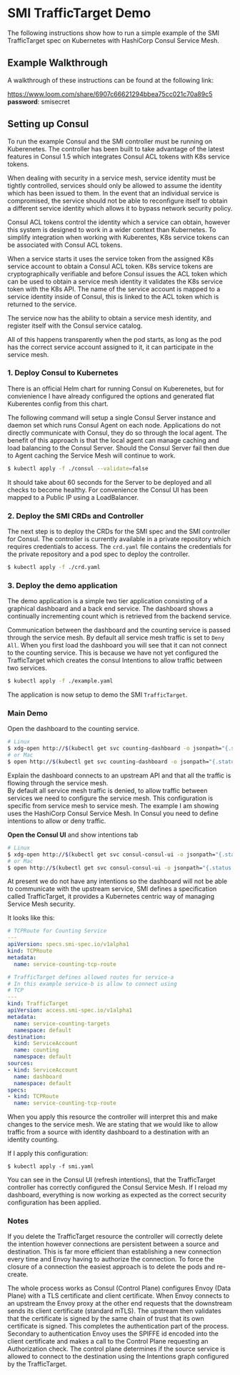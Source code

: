 # SMI TrafficTarget Demo
The following instructions show how to run a simple example of the SMI TrafficTarget
spec on Kubernetes with HashiCorp Consul Service Mesh.

## Example Walkthrough
A walkthrough of these instructions can be found at the following link:

https://www.loom.com/share/6907c66621294bbea75cc021c70a89c5
**password**: smisecret

## Setting up Consul
To run the example Consul and the SMI controller must be running on Kuberenetes.
The controller has been built to take advantage of the latest features in
Consul 1.5 which integrates Consul ACL tokens with K8s service tokens.

When dealing with security in a service mesh, service identity must be tightly 
controlled, services should only be allowed to assume the identity which has been
issued to them. In the event that an individual service is compromised, the service should
not be able to reconfigure itself to obtain a different service identity which allows
it to bypass network security policy. 

Consul ACL tokens control the identity which a service can obtain, however this system
is designed to work in a wider context than Kubernetes. To simplify integration when
working with Kuberentes, K8s service tokens can be associated with Consul ACL tokens.

When a service starts it uses the service token from the assigned K8s service account to
obtain a Consul ACL token.  K8s service tokens are cryptographically verifiable and before 
Consul issues the ACL token which can be used to obtain a service mesh identity it
validates the K8s service token with the K8s API. The name of the service account is 
mapped to a service identity inside of Consul, this is linked to the ACL token which is
returned to the service.

The service now has the ability to obtain a service mesh identity, and register itself
with the Consul service catalog.

All of this happens transparently when the pod starts, as long as the pod has the correct
service account assigned to it, it can participate in the service mesh.

### 1. Deploy Consul to Kubernetes
There is an official Helm chart for running Consul on Kuberenetes, but for convienience
I have already configured the options and generated flat Kuberentes config from this chart.

The following command will setup a single Consul Server instance and daemon set which runs
Consul Agent on each node. Applications do not directly communicate with Consul, they do
so through the local agent. The benefit of this approach is that the local agent can manage
caching and load balancing to the Consul Server. Should the Consul Server fail then due
to Agent caching the Service Mesh will continue to work.

```bash
$ kubectl apply -f ./consul --validate=false
```

It should take about 60 seconds for the Server to be deployed and all checks to become
healthy. For convenience the Consul UI has been mapped to a Public IP using a LoadBalancer.

### 2. Deploy the SMI CRDs and Controller
The next step is to deploy the CRDs for the SMI spec and the SMI controller for Consul.
The controller is currently available in a private repository which requires credentials
to access. The `crd.yaml` file contains the credentials for the private repository and
a pod spec to deploy the controller.

```bash
$ kubectl apply -f ./crd.yaml
```

### 3. Deploy the demo application
The demo application is a simple two tier application consisting of a graphical 
dashboard and a back end service. The dashboard shows a continually incrementing count
which is retrieved from the backend service.

Communication between the dashboard and the counting service is passed through the 
service mesh. By default all service mesh traffic is set to `Deny All`. When you first
load the dashboard you will see that it can not connect to the counting service.
This is because we have not yet configured the TrafficTarget which creates the consul
Intentions to allow traffic between two services.

```bash
$ kubectl apply -f ./example.yaml
```

The application is now setup to demo the SMI `TrafficTarget`.

### Main Demo
Open the dashboard to the counting service.

```bash
# Linux
$ xdg-open http://$(kubectl get svc counting-dashboard -o jsonpath="{.status.loadBalancer.ingress[0].ip}")
# or Mac
$ open http://$(kubectl get svc counting-dashboard -o jsonpath="{.status.loadBalancer.ingress[0].ip}")
```

Explain the dashboard connects to an upstream API and that all the traffic is flowing through the service mesh.  
By default all service mesh traffic is denied, to allow traffic between services we need to configure 
the service mesh. This configuration is specific from service mesh to service mesh. The example I am showing
uses the HashiCorp Consul Service Mesh. In Consul you need to define intentions to allow or deny traffic.

**Open the Consul UI** and show intentions tab

```bash
# Linux
$ xdg-open http://$(kubectl get svc consul-consul-ui -o jsonpath="{.status.loadBalancer.ingress[0].ip}")
# or Mac
$ open http://$(kubectl get svc consul-consul-ui -o jsonpath="{.status.loadBalancer.ingress[0].ip}")
```

At present we do not have any intentions so the dashboard will not be able to communicate with the upstream service, 
SMI defines a specification called TrafficTarget, it provides a Kubernetes centric way of managing
Service Mesh security. 

It looks like this:

```yaml
# TCPRoute for Counting Service
---
apiVersion: specs.smi-spec.io/v1alpha1
kind: TCPRoute
metadata:
  name: service-counting-tcp-route

# TrafficTarget defines allowed routes for service-a
# In this example service-b is allow to connect using
# TCP
---
kind: TrafficTarget
apiVersion: access.smi-spec.io/v1alpha1
metadata:
  name: service-counting-targets
  namespace: default
destination:
  kind: ServiceAccount
  name: counting
  namespace: default
sources:
- kind: ServiceAccount
  name: dashboard
  namespace: default
specs:
- kind: TCPRoute
  name: service-counting-tcp-route
```

When you apply this resource the controller will interpret this and make changes to the service mesh.
We are stating that we would like to allow traffic from a source with identity
dashboard to a destination with an identity counting.

If I apply this configuration:

```
$ kubectl apply -f smi.yaml
```

You can see in the Consul UI (refresh intentions), that the TrafficTarget controller
has correctly configured the Consul Service Mesh.
If I reload my dashboard, everything is now working as expected as the correct
security configuration has been applied.


### Notes
If you delete the TrafficTarget resource the controller will correctly delete
the intention however connections are persistent between a source and destination.
This is far more efficient than establishing a new connection every time and Envoy 
having to authorize the connection. To force the closure of a connection the easiest
approach is to delete the pods and re-create.

The whole process works as Consul (Control Plane) configures Envoy (Data Plane) with a TLS certificate and client
certificate. When Envoy connects to an upstream the Envoy proxy at the other end requests
that the downstream sends its client certificate (standard mTLS). The upstream then
validates that the certificate is signed by the same chain of trust that its own
certificate is signed. This completes the authentication part of the process.
Secondary to authentication Envoy uses the SPIFFE id encoded into the client certificate
and makes a call to the Control Plane requesting an Authorization check. The control
plane determines if the source service is allowed to connect to the destination using
the Intentions graph configured by the TrafficTarget.
